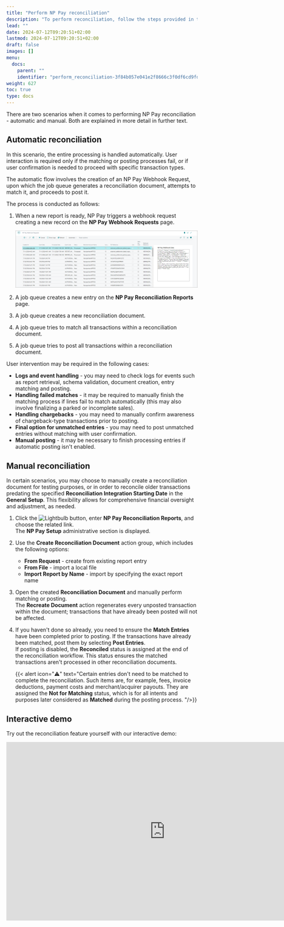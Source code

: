```yaml
---
title: "Perform NP Pay reconciliation"
description: "To perform reconciliation, follow the steps provided in this guide."
lead: ""
date: 2024-07-12T09:20:51+02:00
lastmod: 2024-07-12T09:20:51+02:00
draft: false
images: []
menu:
  docs:
    parent: ""
    identifier: "perform_reconciliation-3f84b057e041e2f8666c3f0df6cd9fd6"
weight: 627
toc: true
type: docs
---
```

There are two scenarios when it comes to performing NP Pay reconciliation - automatic and manual. Both are explained in more detail in further text.

## Automatic reconciliation

In this scenario, the entire processing is handled automatically. User interaction is required only if the matching or posting processes fail, or if user confirmation is needed to proceed with specific transaction types.

The automatic flow involves the creation of an NP Pay Webhook Request, upon which the job queue generates a reconciliation document, attempts to match it, and proceeds to post it. 

The process is conducted as follows:

1. When a new report is ready, NP Pay triggers a webhook request creating a new record on the **NP Pay Webhook Requests** page.

   ![np_pay_webhook_requests](Images/np_pay_webhook_requests.PNG)

2. A job queue creates a new entry on the **NP Pay Reconciliation Reports** page.
3. A job queue creates a new reconciliation document.
4. A job queue tries to match all transactions within a reconciliation document. 
5. A job queue tries to post all transactions within a reconciliation document.

User intervention may be required in the following cases:

- **Logs and event handling** - you may need to check logs for events such as report retrieval, schema validation, document creation, entry matching and posting.
- **Handling failed matches** - it may be required to manually finish the matching process if lines fail to match automatically (this may also involve finalizing a parked or incomplete sales).
- **Handling chargebacks** - you may need to manually confirm awareness of chargeback-type transactions prior to posting.
- **Final option for unmatched entries** - you may need to post unmatched entries without matching with user confirmation. 
- **Manual posting** - it may be necessary to finish processing entries if automatic posting isn't enabled. 

## Manual reconciliation

In certain scenarios, you may choose to manually create a reconciliation document for testing purposes, or in order to reconcile older transactions predating the specified **Reconciliation Integration Starting Date** in the **General Setup**. This flexibility allows for comprehensive financial oversight and adjustment, as needed. 

1. Click the ![Lightbulb](Lightbulb_icon.PNG) button, enter **NP Pay Reconciliation Reports**, and choose the related link.           
   The **NP Pay Setup** administrative section is displayed.
2. Use the **Create Reconciliation Document** action group, which includes the following options:
   - **From Request** - create from existing report entry
   - **From File** - import a local file
   - **Import Report by Name** - import by specifying the exact report name

3. Open the created **Reconciliation Document** and manually perform matching or posting.    
   The **Recreate Document** action regenerates every unposted transaction within the document; transactions that have already been posted will not be affected. 

4. If you haven't done so already, you need to ensure the **Match Entries** have been completed prior to posting. If the transactions have already been matched, post them by selecting **Post Entries**.        
   If posting is disabled, the **Reconciled** status is assigned at the end of the reconciliation workflow. This status ensures the matched transactions aren't processed in other reconciliation documents. 

   {{< alert icon="⚠️" text="Certain entries don't need to be matched to complete the reconciliation. Such items are, for example, fees, invoice deductions, payment costs and merchant/acquirer payouts. They are assigned the <b>Not for Matching</b> status, which is for all intents and purposes later considered as <b>Matched</b> during the posting process. "/>}}


## Interactive demo

Try out the reconciliation feature yourself with our interactive demo:

<iframe class="vidyard_iframe" title="Hartmann’s uses Dynamics 365 Business Central to artfully improve operations" src="
https://demo.arcade.software/iUq6gBdvnTJBtkarTeUQ?embed"
width=835 height=470 scrolling="no" frameborder="0" allowtransparency="true" allowfullscreen></iframe>
